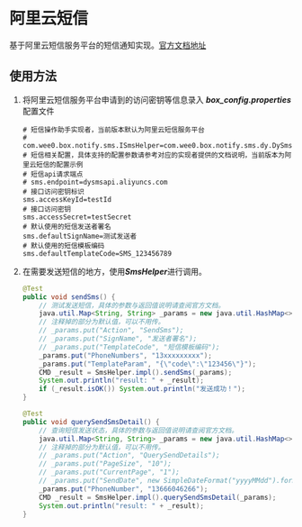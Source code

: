 # 阿里云短信

基于阿里云短信服务平台的短信通知实现。[官方文档地址](https://help.aliyun.com/document_detail/101414.html?spm=a2c4g.11186623.6.624.35ddbc45pQDjZ6)

## 使用方法

1. 将阿里云短信服务平台申请到的访问密钥等信息录入 ***box_config.properties*** 配置文件

   ```properties
   # 短信操作助手实现者，当前版本默认为阿里云短信服务平台
   # com.wee0.box.notify.sms.ISmsHelper=com.wee0.box.notify.sms.dy.DySmsHelper
   # 短信相关配置，具体支持的配置参数请参考对应的实现者提供的文档说明，当前版本为阿里云短信的配置示例
   # 短信api请求端点
   # sms.endpoint=dysmsapi.aliyuncs.com
   # 接口访问密钥标识
   sms.accessKeyId=testId
   # 接口访问密钥
   sms.accessSecret=testSecret
   # 默认使用的短信发送者署名
   sms.defaultSignName=测试发送者
   # 默认使用的短信模板编码
   sms.defaultTemplateCode=SMS_123456789
   ```

   

2. 在需要发送短信的地方，使用***SmsHelper***进行调用。

   ```java
   @Test
   public void sendSms() {
       // 测试发送短信，具体的参数与返回值说明请查阅官方文档。
       java.util.Map<String, String> _params = new java.util.HashMap<>();
       // 注释掉的部分为默认值，可以不用传。
       // _params.put("Action", "SendSms");
       // _params.put("SignName", "发送者署名");
       // _params.put("TemplateCode", "短信模板编码");
       _params.put("PhoneNumbers", "13xxxxxxxxx");
       _params.put("TemplateParam", "{\"code\":\"123456\"}");
       CMD _result = SmsHelper.impl().sendSms(_params);
       System.out.println("result: " + _result);
       if (_result.isOK()) System.out.println("发送成功！");
   }
   
   @Test
   public void querySendSmsDetail() {
       // 查询短信发送状态，具体的参数与返回值说明请查阅官方文档。
       java.util.Map<String, String> _params = new java.util.HashMap<>();
       // 注释掉的部分为默认值，可以不用传。
       // _params.put("Action", "QuerySendDetails");
       // _params.put("PageSize", "10");
       // _params.put("CurrentPage", "1");
       // _params.put("SendDate", new SimpleDateFormat("yyyyMMdd").format(new Date()));
       _params.put("PhoneNumber", "13666046266");
       CMD _result = SmsHelper.impl().querySendSmsDetail(_params);
       System.out.println("result: " + _result);
   }
   ```